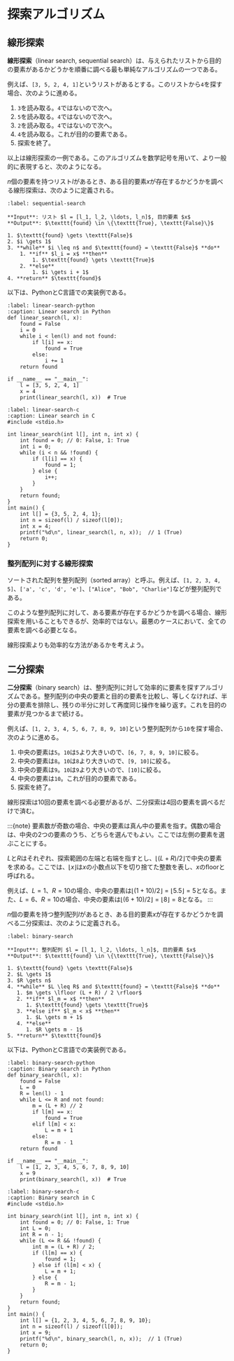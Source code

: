 # 探索アルゴリズム

## 線形探索

**線形探索**（linear search, sequential search）は、与えられたリストから目的の要素があるかどうかを順番に調べる最も単純なアルゴリズムの一つである。

例えば、`[3, 5, 2, 4, 1]`というリストがあるとする。このリストから`4`を探す場合、次のように進める。

1. `3`を読み取る。`4`ではないので次へ。
2. `5`を読み取る。`4`ではないので次へ。
3. `2`を読み取る。`4`ではないので次へ。
4. `4`を読み取る。これが目的の要素である。
5. 探索を終了。

以上は線形探索の一例である。このアルゴリズムを数学記号を用いて、より一般的に表現すると、次のようになる。

$n$個の要素を持つリスト$l$があるとき、ある目的要素$x$が存在するかどうかを調べる線形探索は、次のように定義される。

```{prf:algorithm} squential search
:label: sequential-search

**Input**: リスト $l = [l_1, l_2, \ldots, l_n]$, 目的要素 $x$   
**Output**: $\texttt{found} \in \{\texttt{True}, \texttt{False}\}$

1. $\texttt{found} \gets \texttt{False}$
2. $i \gets 1$
3. **while** $i \leq n$ and $\texttt{found} = \texttt{False}$ **do**
    1. **if** $l_i = x$ **then**
        1. $\texttt{found} \gets \texttt{True}$
    2. **else**
        1. $i \gets i + 1$
4. **return** $\texttt{found}$
```

以下は、PythonとC言語での実装例である。

```{code} python
:label: linear-search-python
:caption: Linear search in Python
def linear_search(l, x):
    found = False
    i = 0
    while i < len(l) and not found:
        if l[i] == x:
            found = True
        else:
            i += 1
    return found

if __name__ == "__main__":
    l = [3, 5, 2, 4, 1]
    x = 4
    print(linear_search(l, x))  # True
```

```{code} c
:label: linear-search-c
:caption: Linear search in C
#include <stdio.h>

int linear_search(int l[], int n, int x) {
    int found = 0; // 0: False, 1: True
    int i = 0;
    while (i < n && !found) {
        if (l[i] == x) {
            found = 1;
        } else {
            i++;
        }
    }
    return found;
}
int main() {
    int l[] = {3, 5, 2, 4, 1};
    int n = sizeof(l) / sizeof(l[0]);
    int x = 4;
    printf("%d\n", linear_search(l, n, x));  // 1 (True)
    return 0;
}
```

### 整列配列に対する線形探索

ソートされた配列を整列配列（sorted array）と呼ぶ。例えば、`[1, 2, 3, 4, 5]`、`['a', 'c', 'd', 'e']`、`["Alice", "Bob", "Charlie"]`などが整列配列である。

このような整列配列に対して、ある要素が存在するかどうかを調べる場合、線形探索を用いることもできるが、効率的ではない。最悪のケースにおいて、全ての要素を調べる必要となる。

線形探索よりも効率的な方法があるかを考えよう。

## 二分探索

**二分探索**（binary search）は、整列配列に対して効率的に要素を探すアルゴリズムである。整列配列の中央の要素と目的の要素を比較し、等しくなければ、半分の要素を排除し、残りの半分に対して再度同じ操作を繰り返す。これを目的の要素が見つかるまで続ける。

例えば、`[1, 2, 3, 4, 5, 6, 7, 8, 9, 10]`という整列配列から`10`を探す場合、次のように進める。

1. 中央の要素は`5`。`10`は`5`より大きいので、`[6, 7, 8, 9, 10]`に絞る。
2. 中央の要素は`8`。`10`は`8`より大きいので、`[9, 10]`に絞る。
3. 中央の要素は`9`。`10`は`9`より大きいので、`[10]`に絞る。
4. 中央の要素は`10`。これが目的の要素である。
5. 探索を終了。

線形探索は10回の要素を調べる必要があるが、二分探索は4回の要素を調べるだけで済む。

:::{note}
要素数が奇数の場合、中央の要素は真ん中の要素を指す。偶数の場合は、中央の2つの要素のうち、どちらを選んでもよい。ここでは左側の要素を選ぶことにする。

$L$と$R$はそれぞれ、探索範囲の左端と右端を指すとし、$\lfloor (L + R) / 2 \rfloor$で中央の要素を求める。ここでは、$\lfloor x \rfloor$は$x$の小数点以下を切り捨てた整数を表し、$x$のfloorと呼ばれる。

例えば、$L = 1$、$R = 10$の場合、中央の要素は$\lfloor (1 + 10) / 2 \rfloor = \lfloor 5.5 \rfloor = 5$となる。また、$L = 6$、$R = 10$の場合、中央の要素は$\lfloor (6 + 10) / 2 \rfloor = \lfloor 8 \rfloor = 8$となる。
:::

$n$個の要素を持つ整列配列$l$があるとき、ある目的要素$x$が存在するかどうかを調べる二分探索は、次のように定義される。

```{prf:algorithm} binary search
:label: binary-search

**Input**: 整列配列 $l = [l_1, l_2, \ldots, l_n]$, 目的要素 $x$   
**Output**: $\texttt{found} \in \{\texttt{True}, \texttt{False}\}$

1. $\texttt{found} \gets \texttt{False}$
2. $L \gets 1$
3. $R \gets n$
4. **while** $L \leq R$ and $\texttt{found} = \texttt{False}$ **do**
   1. $m \gets \lfloor (L + R) / 2 \rfloor$  
   2. **if** $l_m = x$ **then**
      1. $\texttt{found} \gets \texttt{True}$
   3. **else if** $l_m < x$ **then**
      1. $L \gets m + 1$
   4. **else**
      1. $R \gets m - 1$
5. **return** $\texttt{found}$
```

以下は、PythonとC言語での実装例である。

```{code} python
:label: binary-search-python
:caption: Binary search in Python
def binary_search(l, x):
    found = False
    L = 0
    R = len(l) - 1
    while L <= R and not found:
        m = (L + R) // 2
        if l[m] == x:
            found = True
        elif l[m] < x:
            L = m + 1
        else:
            R = m - 1
    return found

if __name__ == "__main__":
    l = [1, 2, 3, 4, 5, 6, 7, 8, 9, 10]
    x = 9
    print(binary_search(l, x))  # True
```

```{code} c
:label: binary-search-c
:caption: Binary search in C
#include <stdio.h>

int binary_search(int l[], int n, int x) {
    int found = 0; // 0: False, 1: True
    int L = 0;
    int R = n - 1;
    while (L <= R && !found) {
        int m = (L + R) / 2;
        if (l[m] == x) {
            found = 1;
        } else if (l[m] < x) {
            L = m + 1;
        } else {
            R = m - 1;
        }
    }
    return found;
}
int main() {
    int l[] = {1, 2, 3, 4, 5, 6, 7, 8, 9, 10};
    int n = sizeof(l) / sizeof(l[0]);
    int x = 9;
    printf("%d\n", binary_search(l, n, x));  // 1 (True)
    return 0;
}
```